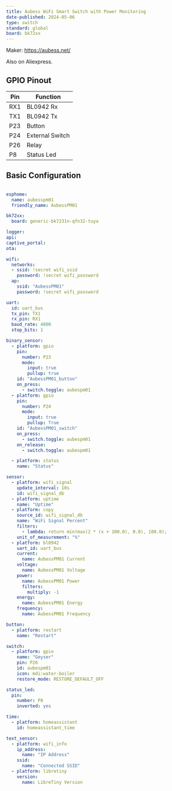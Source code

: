 ```yaml
---
title: Aubess WiFi Smart Switch with Power Monitoring
date-published: 2024-05-06
type: switch
standard: global
board: bk72xx
---
```


Maker: <https://aubess.net/>

Also on Aliexpress.

## GPIO Pinout

| Pin    | Function            |
| ------ | ------------------- |
| RX1    | BL0942 Rx           |
| TX1    | BL0942 Tx           |
| P23    | Button              |
| P24    | External Switch     |
| P26    | Relay               |
| P8     | Status Led          |

## Basic Configuration

```yaml

esphome:
  name: aubesspm01
  friendly_name: AubessPM01

bk72xx:
  board: generic-bk7231n-qfn32-tuya

logger:
api:
captive_portal:
ota:

wifi:
  networks:
  - ssid: !secret wifi_ssid
    password: !secret wifi_password
  ap:
    ssid: "AubessPM01"
    password: !secret wifi_password

uart:
  id: uart_bus
  tx_pin: TX1
  rx_pin: RX1
  baud_rate: 4800
  stop_bits: 1

binary_sensor:
  - platform: gpio
    pin:
      number: P23
      mode:
        input: true
        pullup: true
    id: "AubessPM01_button"
    on_press:
      - switch.toggle: aubespm01
  - platform: gpio
    pin:
      number: P24
      mode:
        input: true
        pullup: True
    id: "AubessPM01_switch"
    on_press:
      - switch.toggle: aubespm01
    on_release:
      - switch.toggle: aubespm01

  - platform: status
    name: "Status"

sensor:
  - platform: wifi_signal
    update_interval: 10s
    id: wifi_signal_db
  - platform: uptime
    name: "Uptime"
  - platform: copy
    source_id: wifi_signal_db
    name: "WiFi Signal Percent"
    filters:
      - lambda: return min(max(2 * (x + 100.0), 0.0), 100.0);
    unit_of_measurement: "%"
  - platform: bl0942
    uart_id: uart_bus
    current:
      name: AubessPM01 Current
    voltage:
      name: AubessPM01 Voltage
    power:
      name: AubessPM01 Power
      filters:
        multiply: -1
    energy:
      name: AubessPM01 Energy
    frequency:
      name: AubessPM01 Frequency

button:
  - platform: restart
    name: "Restart"

switch:
  - platform: gpio
    name: "Geyser"
    pin: P26
    id: aubespm01
    icon: mdi:water-boiler
    restore_mode: RESTORE_DEFAULT_OFF

status_led:
  pin:
    number: P8
    inverted: yes

time:
  - platform: homeassistant
    id: homeassistant_time

text_sensor:
  - platform: wifi_info
    ip_address:
      name: "IP Address"
    ssid:
      name: "Connected SSID"
  - platform: libretiny
    version:
      name: LibreTiny Version
```
